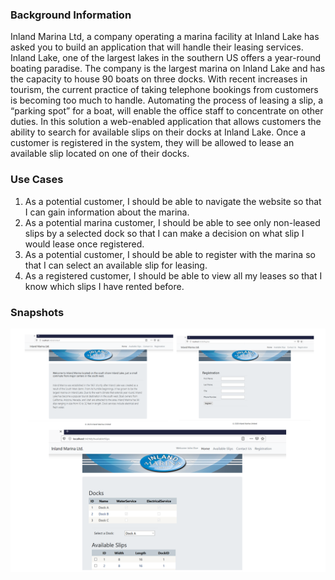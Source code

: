 ### Background Information
Inland Marina Ltd, a company operating a marina facility at Inland Lake has asked you to build an application that will handle their leasing services. Inland Lake, one of the largest lakes in the southern US offers a year-round boating paradise. The company is the largest marina on Inland Lake and has the capacity to house 90 boats on three docks.
With recent increases in tourism, the current practice of taking telephone bookings from customers is becoming too much to handle. Automating the process of leasing a slip, a “parking spot” for a boat, will enable the office staff to concentrate on other duties.
In this solution a web-enabled application that allows customers the ability to search for available slips on their docks at Inland Lake. Once a customer is registered in the system, they will be allowed to lease an available slip located on one of their docks.

### Use Cases
1. As a potential customer, I should be able to navigate the website so that I can gain information about the marina.
2. As a potential marina customer, I should be able to see only non-leased slips by a selected dock so that I can make a decision on what slip I would lease once registered.
3. As a potential customer, I should be able to register with the marina so that I can select an available slip for leasing.
4. As a registered customer, I should be able to view all my leases so that I know which slips I have rented before.

### Snapshots
![Snapshot of InlandMarina Webforms project](snapshot.PNG)